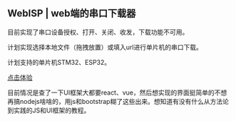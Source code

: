 ## WebISP | web端的串口下载器

目前实现了串口设备授权、打开、关闭、收发，下载功能不可用。

计划实现选择本地文件（拖拽放置）或填入url进行单片机的串口下载。

计划支持的单片机STM32、ESP32。

[点击体验](https://orange-8.github.io/WebISP/)

目前情况是查了一下UI框架大都要react、vue，然后想实现的界面挺简单的不想再搞nodejs啥啥的，用js和bootstrap糊了这些出来。想知道有没有什么从方法论到实践的JS和UI框架的教程。
